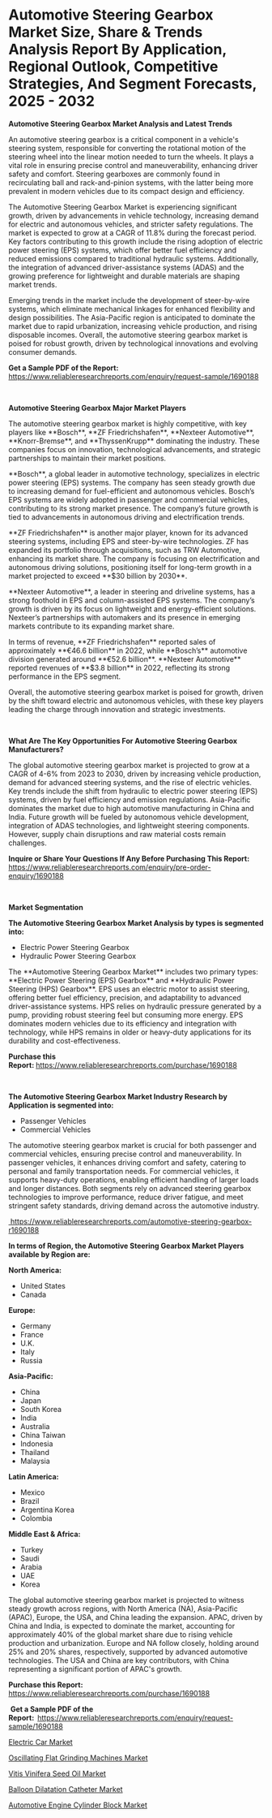 <p><h1>Automotive Steering Gearbox Market Size, Share & Trends Analysis Report By Application, Regional Outlook, Competitive Strategies, And Segment Forecasts, 2025 - 2032</h1></p><p><strong>Automotive Steering Gearbox Market Analysis and Latest Trends</strong></p>
<p><p>An automotive steering gearbox is a critical component in a vehicle's steering system, responsible for converting the rotational motion of the steering wheel into the linear motion needed to turn the wheels. It plays a vital role in ensuring precise control and maneuverability, enhancing driver safety and comfort. Steering gearboxes are commonly found in recirculating ball and rack-and-pinion systems, with the latter being more prevalent in modern vehicles due to its compact design and efficiency.</p><p>The Automotive Steering Gearbox Market is experiencing significant growth, driven by advancements in vehicle technology, increasing demand for electric and autonomous vehicles, and stricter safety regulations. The market is expected to grow at a CAGR of 11.8% during the forecast period. Key factors contributing to this growth include the rising adoption of electric power steering (EPS) systems, which offer better fuel efficiency and reduced emissions compared to traditional hydraulic systems. Additionally, the integration of advanced driver-assistance systems (ADAS) and the growing preference for lightweight and durable materials are shaping market trends.</p><p>Emerging trends in the market include the development of steer-by-wire systems, which eliminate mechanical linkages for enhanced flexibility and design possibilities. The Asia-Pacific region is anticipated to dominate the market due to rapid urbanization, increasing vehicle production, and rising disposable incomes. Overall, the automotive steering gearbox market is poised for robust growth, driven by technological innovations and evolving consumer demands.</p></p>
<p><strong>Get a Sample PDF of the Report:&nbsp;</strong> <a href="https://www.reliableresearchreports.com/enquiry/request-sample/1690188?utm_campaign=16&utm_medium=2&utm_source=Github&utm_content=ia&utm_term=21012025&utm_id=automotive-steering-gearbox">https://www.reliableresearchreports.com/enquiry/request-sample/1690188</a></p>
<p>&nbsp;</p>
<p><strong>Automotive Steering Gearbox Major Market Players</strong></p>
<p><p>The automotive steering gearbox market is highly competitive, with key players like **Bosch**, **ZF Friedrichshafen**, **Nexteer Automotive**, **Knorr-Bremse**, and **ThyssenKrupp** dominating the industry. These companies focus on innovation, technological advancements, and strategic partnerships to maintain their market positions.</p><p>**Bosch**, a global leader in automotive technology, specializes in electric power steering (EPS) systems. The company has seen steady growth due to increasing demand for fuel-efficient and autonomous vehicles. Bosch’s EPS systems are widely adopted in passenger and commercial vehicles, contributing to its strong market presence. The company’s future growth is tied to advancements in autonomous driving and electrification trends.</p><p>**ZF Friedrichshafen** is another major player, known for its advanced steering systems, including EPS and steer-by-wire technologies. ZF has expanded its portfolio through acquisitions, such as TRW Automotive, enhancing its market share. The company is focusing on electrification and autonomous driving solutions, positioning itself for long-term growth in a market projected to exceed **$30 billion by 2030**.</p><p>**Nexteer Automotive**, a leader in steering and driveline systems, has a strong foothold in EPS and column-assisted EPS systems. The company’s growth is driven by its focus on lightweight and energy-efficient solutions. Nexteer’s partnerships with automakers and its presence in emerging markets contribute to its expanding market share.</p><p>In terms of revenue, **ZF Friedrichshafen** reported sales of approximately **€46.6 billion** in 2022, while **Bosch’s** automotive division generated around **€52.6 billion**. **Nexteer Automotive** reported revenues of **$3.8 billion** in 2022, reflecting its strong performance in the EPS segment.</p><p>Overall, the automotive steering gearbox market is poised for growth, driven by the shift toward electric and autonomous vehicles, with these key players leading the charge through innovation and strategic investments.</p></p>
<p>&nbsp;</p>
<p><strong>What Are The Key Opportunities For Automotive Steering Gearbox Manufacturers?</strong></p>
<p><p>The global automotive steering gearbox market is projected to grow at a CAGR of 4-6% from 2023 to 2030, driven by increasing vehicle production, demand for advanced steering systems, and the rise of electric vehicles. Key trends include the shift from hydraulic to electric power steering (EPS) systems, driven by fuel efficiency and emission regulations. Asia-Pacific dominates the market due to high automotive manufacturing in China and India. Future growth will be fueled by autonomous vehicle development, integration of ADAS technologies, and lightweight steering components. However, supply chain disruptions and raw material costs remain challenges.</p></p>
<p><strong>Inquire or Share Your Questions If Any Before Purchasing This Report:</strong> <a href="https://www.reliableresearchreports.com/enquiry/pre-order-enquiry/1690188?utm_campaign=16&utm_medium=2&utm_source=Github&utm_content=ia&utm_term=21012025&utm_id=automotive-steering-gearbox">https://www.reliableresearchreports.com/enquiry/pre-order-enquiry/1690188</a></p>
<p>&nbsp;</p>
<p><strong>Market Segmentation</strong></p>
<p><strong>The Automotive Steering Gearbox Market Analysis by types is segmented into:</strong></p>
<p><ul><li>Electric Power Steering Gearbox</li><li>Hydraulic Power Steering Gearbox</li></ul></p>
<p><p>The **Automotive Steering Gearbox Market** includes two primary types: **Electric Power Steering (EPS) Gearbox** and **Hydraulic Power Steering (HPS) Gearbox**. EPS uses an electric motor to assist steering, offering better fuel efficiency, precision, and adaptability to advanced driver-assistance systems. HPS relies on hydraulic pressure generated by a pump, providing robust steering feel but consuming more energy. EPS dominates modern vehicles due to its efficiency and integration with technology, while HPS remains in older or heavy-duty applications for its durability and cost-effectiveness.</p></p>
<p><strong>Purchase this Report:&nbsp;</strong><a href="https://www.reliableresearchreports.com/purchase/1690188?utm_campaign=16&utm_medium=2&utm_source=Github&utm_content=ia&utm_term=21012025&utm_id=automotive-steering-gearbox">https://www.reliableresearchreports.com/purchase/1690188</a></p>
<p>&nbsp;</p>
<p><strong>The Automotive Steering Gearbox Market Industry Research by Application is segmented into:</strong></p>
<p><ul><li>Passenger Vehicles</li><li>Commercial Vehicles</li></ul></p>
<p><p>The automotive steering gearbox market is crucial for both passenger and commercial vehicles, ensuring precise control and maneuverability. In passenger vehicles, it enhances driving comfort and safety, catering to personal and family transportation needs. For commercial vehicles, it supports heavy-duty operations, enabling efficient handling of larger loads and longer distances. Both segments rely on advanced steering gearbox technologies to improve performance, reduce driver fatigue, and meet stringent safety standards, driving demand across the automotive industry.</p></p>
<p><a href="https://www.reliableresearchreports.com/automotive-steering-gearbox-r1690188?utm_campaign=16&utm_medium=2&utm_source=Github&utm_content=ia&utm_term=21012025&utm_id=automotive-steering-gearbox">&nbsp;https://www.reliableresearchreports.com/automotive-steering-gearbox-r1690188</a></p>
<p><strong>In terms of Region, the Automotive Steering Gearbox Market Players available by Region are:</strong></p>
<p>
    <p> <strong> North America: </strong>
        <ul>
            <li>United States</li>
            <li>Canada</li>
        </ul>
        </p> 
    <p> <strong> Europe: </strong>
        <ul>
            <li>Germany</li>
            <li>France</li>
            <li>U.K.</li>
            <li>Italy</li>
            <li>Russia</li>
        </ul>
        </p> 
    <p> <strong> Asia-Pacific: </strong>
        <ul>
            <li>China</li>
            <li>Japan</li>
            <li>South Korea</li>
            <li>India</li>
            <li>Australia</li>
            <li>China Taiwan</li>
            <li>Indonesia</li>
            <li>Thailand</li>
            <li>Malaysia</li>
        </ul>
        </p> 
    <p> <strong> Latin America: </strong>
        <ul>
            <li>Mexico</li>
            <li>Brazil</li>
            <li>Argentina Korea</li>
            <li>Colombia</li>
        </ul>
        </p> 
    <p> <strong> Middle East & Africa: </strong>
        <ul>
            <li>Turkey</li>
            <li>Saudi</li>
            <li>Arabia</li>
            <li>UAE</li>
            <li>Korea</li>
        </ul>
    </p>
    </p>
<p><p>The global automotive steering gearbox market is projected to witness steady growth across regions, with North America (NA), Asia-Pacific (APAC), Europe, the USA, and China leading the expansion. APAC, driven by China and India, is expected to dominate the market, accounting for approximately 40% of the global market share due to rising vehicle production and urbanization. Europe and NA follow closely, holding around 25% and 20% shares, respectively, supported by advanced automotive technologies. The USA and China are key contributors, with China representing a significant portion of APAC's growth.</p></p>
<p><strong>Purchase this Report: </strong><a href="https://www.reliableresearchreports.com/purchase/1690188?utm_campaign=16&utm_medium=2&utm_source=Github&utm_content=ia&utm_term=21012025&utm_id=automotive-steering-gearbox">https://www.reliableresearchreports.com/purchase/1690188</a></p>
<p>&nbsp;<strong>Get a Sample PDF of the Report:&nbsp;&nbsp;</strong><a href="https://www.reliableresearchreports.com/enquiry/request-sample/1690188?utm_campaign=16&utm_medium=2&utm_source=Github&utm_content=ia&utm_term=21012025&utm_id=automotive-steering-gearbox">https://www.reliableresearchreports.com/enquiry/request-sample/1690188</a></p>
<p><strong></strong></p>
<p><p><a href="https://github.com/jerhoskinson197676/Market-Research-Report-List-1/blob/main/electric-car-market.md?utm_campaign=16&utm_medium=2&utm_source=Github&utm_content=ia&utm_term=21012025&utm_id=automotive-steering-gearbox">Electric Car Market</a></p><p><a href="https://www.linkedin.com/pulse/emerging-opportunities-challenges-global-oscillating-flat-grinding-v9tuc?utm_campaign=16&utm_medium=2&utm_source=Github&utm_content=ia&utm_term=21012025&utm_id=automotive-steering-gearbox">Oscillating Flat Grinding Machines Market</a></p><p><a href="https://www.linkedin.com/pulse/projected-growth-vitis-vinifera-seed-oil-market-from-2025-2032-6bcye?utm_campaign=16&utm_medium=2&utm_source=Github&utm_content=ia&utm_term=21012025&utm_id=automotive-steering-gearbox">Vitis Vinifera Seed Oil Market</a></p><p><a href="https://www.linkedin.com/pulse/in-depth-balloon-dilatation-catheter-market-analysis-trends-share-sfrwf?utm_campaign=16&utm_medium=2&utm_source=Github&utm_content=ia&utm_term=21012025&utm_id=automotive-steering-gearbox">Balloon Dilatation Catheter Market</a></p><p><a href="https://github.com/JosephineMcguire65/Market-Research-Report-List-1/blob/main/automotive-engine-cylinder-block-market.md?utm_campaign=16&utm_medium=2&utm_source=Github&utm_content=ia&utm_term=21012025&utm_id=automotive-steering-gearbox">Automotive Engine Cylinder Block Market</a></p></p>